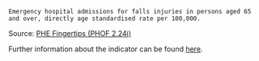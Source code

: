 	Emergency hospital admissions for falls injuries in persons aged 65 and over, directly age standardised rate per 100,000.

Source: [PHE Fingertips (PHOF 2.24i)](https://fingertips.phe.org.uk/profile/public-health-outcomes-framework)

Further information about the indicator can be found [here](https://fingertips.phe.org.uk/search/22401).

